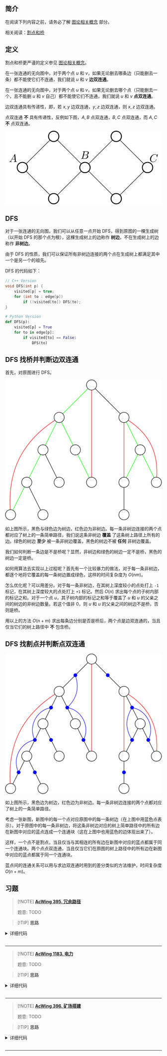 ## 简介

在阅读下列内容之前，请务必了解 [图论相关概念](./concept.md) 部分。

相关阅读：[割点和桥](./cut.md)

## 定义

割点和桥更严谨的定义参见 [图论相关概念](./concept.md)。

在一张连通的无向图中，对于两个点 $u$ 和 $v$，如果无论删去哪条边（只能删去一条）都不能使它们不连通，我们就说 $u$ 和 $v$  **边双连通**。

在一张连通的无向图中，对于两个点 $u$ 和 $v$，如果无论删去哪个点（只能删去一个，且不能删 $u$ 和 $v$ 自己）都不能使它们不连通，我们就说 $u$ 和 $v$  **点双连通**。

边双连通具有传递性，即，若 $x,y$ 边双连通，$y,z$ 边双连通，则 $x,z$ 边双连通。

点双连通 **不** 具有传递性，反例如下图，$A,B$ 点双连通，$B,C$ 点双连通，而 $A,C$  **不** 点双连通。

![bcc-counterexample.png](./images/bcc-0.svg)

## DFS

对于一张连通的无向图，我们可以从任意一点开始 DFS，得到原图的一棵生成树（以开始 DFS 的那个点为根），这棵生成树上的边称作 **树边**，不在生成树上的边称作 **非树边**。

由于 DFS 的性质，我们可以保证所有非树边连接的两个点在生成树上都满足其中一个是另一个的祖先。

DFS 的代码如下：

```cpp
// C++ Version
void DFS(int p) {
    visited[p] = true;
    for (int to : edge[p])
        if (!visited[to]) DFS(to);
}
```

```python
# Python Version
def DFS(p):
    visited[p] = True
    for to in edge[p]:
        if visited[to] == False:
            DFS(to)
```

## DFS 找桥并判断边双连通

首先，对原图进行 DFS。

![bcc-1.png](./images/bcc-1.svg)

如上图所示，黑色与绿色边为树边，红色边为非树边。每一条非树边连接的两个点都对应了树上的一条简单路径，我们说这条非树边 **覆盖** 了这条树上路径上所有的边。绿色的树边 **至少** 被一条非树边覆盖，黑色的树边不被 **任何** 非树边覆盖。

我们如何判断一条边是不是桥呢？显然，非树边和绿色的树边一定不是桥，黑色的树边一定是桥。

如何用算法去实现以上过程呢？首先有一个比较暴力的做法，对于每一条非树边，都逐个地将它覆盖的每一条树边置成绿色，这样的时间复杂度为 $O(nm)$。

怎么优化呢？可以用差分。对于每一条非树边，在其树上深度较小的点处打上 `-1` 标记，在其树上深度较大的点处打上 `+1` 标记。然后 $O(n)$ 求出每个点的子树内部的标记之和。对于一个点 $u$，其子树内部的标记之和等于覆盖了 $u$ 和 $u$ 的父亲之间的树边的非树边数量。若这个值非 $0$，则 $u$ 和 $u$ 的父亲之间的树边不是桥，否则是桥。

用以上的方法 $O(n+m)$ 求出每条边分别是否是桥后，两个点是边双连通的，当且仅当它们的树上路径中 **不** 包含桥。

## DFS 找割点并判断点双连通

![bcc-2.png](./images/bcc-2.svg)

如上图所示，黑色边为树边，红色边为非树边。每一条非树边连接的两个点都对应了树上的一条简单路径。

考虑一张新图，新图中的每一个点对应原图中的每一条树边（在上图中用蓝色点表示）。对于原图中的每一条非树边，将这条非树边对应的树上简单路径中的所有边在新图中对应的蓝点连成一个连通块（这在上图中也用蓝色的边体现出来了）。

这样，一个点不是割点，当且仅当与其相连的所有边在新图中对应的蓝点都属于同一个连通块。两个点点双连通，当且仅当它们在原图的树上路径中的所有边在新图中对应的蓝点都属于同一个连通块。

蓝点间的连通关系可以用与求边双连通时用到的差分类似的方法维护，时间复杂度 $O(n+m)$。

## 习题

> [!NOTE] **[AcWing 395. 冗余路径](https://www.acwing.com/problem/content/397/)**
> 
> 题意: TODO

> [!TIP] **思路**
> 
> 

<details>
<summary>详细代码</summary>
<!-- tabs:start -->

##### **C++**

```cpp
#include<bits/stdc++.h>
using namespace std;

const int N = 5010, M = 20010;

int n, m;
int h[N], e[M], ne[M], idx;
int dfn[N], low[N], timestamp;
int stk[N], top;
int id[N], dcc_cnt;
bool is_bridge[M];
int d[N];   // 度数

void add(int a, int b) {
    e[idx] = b, ne[idx] = h[a], h[a] = idx ++ ;
}

void tarjan(int u, int from) {
    dfn[u] = low[u] = ++ timestamp;
    stk[ ++ top] = u;
    for (int i = h[u]; ~i; i = ne[i]) {
        int j = e[i];
        if (!dfn[j]) {
            tarjan(j, i);
            low[u] = min(low[u], low[j]);
            if (dfn[u] < low[j])
                is_bridge[i] = is_bridge[i ^ 1] = true;
        } else if (i != (from ^ 1)) low[u] = min(low[u], dfn[j]);
    }
    if (dfn[u] == low[u]) {
        ++ dcc_cnt;
        int y;
        do {
            y = stk[top -- ];
            id[y] = dcc_cnt;
        } while (y != u);
    }
}

int main() {
    cin >> n >> m;
    memset(h, -1, sizeof h);
    while (m -- ) {
        int a, b;
        cin >> a >> b;
        add(a, b), add(b, a);
    }
    tarjan(1, -1);
    for (int i = 0; i < idx; ++ i )
        if (is_bridge[i])
            d[id[e[i]]] ++ ;
    int cnt = 0;
    for (int i = 1; i <= dcc_cnt; ++ i )
        if (d[i] == 1)
            ++ cnt;
    cout << (cnt + 1) / 2 << endl;  // cnt/2取上界
}
```

##### **Python**

```python

```

<!-- tabs:end -->
</details>

<br>

* * *

> [!NOTE] **[AcWing 1183. 电力](https://www.acwing.com/problem/content/1185/)**
> 
> 题意: TODO

> [!TIP] **思路**
> 
> 

<details>
<summary>详细代码</summary>
<!-- tabs:start -->

##### **C++**

```cpp
#include<bits/stdc++.h>
using namespace std;

const int  N = 10010, M = 30010;

int n, m;
int h[N], e[M], ne[M], idx;
int dfn[N], low[N], timestamp;
int root, ans;  // 当前根 去除某个点得到的最大联通量个数

void add(int a, int b) {
    e[idx] = b, ne[idx] = h[a], h[a] = idx ++ ;
}

void tarjan(int u) {
    dfn[u] = low[u] = ++ timestamp;
    // 去除当前节点后联通量个数
    int cnt = 0;
    for (int i = h[u]; ~i; i = ne[i]) {
        int j = e[i];
        if (!dfn[j]) {
            tarjan(j);
            low[u] = min(low[u], low[j]);
            if (low[j] >= dfn[u]) ++ cnt;
        } else low[u] = min(low[u], dfn[j]);
    }
    if (u != root) ++ cnt;
    ans = max(ans, cnt);
}

int main() {
    while (cin >> n >> m, n || m) {
        memset(h, -1, sizeof h);
        memset(dfn, 0, sizeof dfn);
        idx = timestamp = 0;
        
        while (m -- ) {
            int a, b;
            cin >> a >> b;
            add(a, b), add(b, a);
        }
        ans = 0;
        int cnt = 0;    // 联通量个数
        for (root = 0; root < n; ++ root )
            if (!dfn[root]) {
                ++ cnt;
                tarjan(root);
            }
        cout << ans + cnt - 1 << endl;
    }
}
```

##### **Python**

```python

```

<!-- tabs:end -->
</details>

<br>

* * *

> [!NOTE] **[AcWing 396. 矿场搭建](https://www.acwing.com/problem/content/398/)**
> 
> 题意: TODO

> [!TIP] **思路**
> 
> 

<details>
<summary>详细代码</summary>
<!-- tabs:start -->

##### **C++**

```cpp
#include<bits/stdc++.h>
using namespace std;

using ULL = unsigned long long;

const int N = 1010, M = 1010;

int n, m;
int h[N], e[M], ne[M], idx;
int dfn[N], low[N], timestamp;
int stk[N], top;
int dcc_cnt;
vector<int> dcc[N];
bool cut[N];
int root;

void add(int a, int b) {
    e[idx] = b, ne[idx] = h[a], h[a] = idx ++ ;
}

void tarjan(int u) {
    dfn[u] = low[u] = ++ timestamp;
    stk[ ++ top] = u;
    if (u == root && h[u] == -1) {
        ++ dcc_cnt ;
        dcc[dcc_cnt].push_back(u);
        return;
    }
    
    int cnt = 0;
    for (int i = h[u]; ~i; i = ne[i]) {
        int j = e[i];
        if (!dfn[j]) {
            tarjan(j);
            low[u] = min(low[u], low[j]);
            if (low[j] >= dfn[u]) {
                ++ cnt ;
                if (u != root || cnt > 1) cut[u] = true;
                ++ dcc_cnt;
                int y;
                do {
                    y = stk[top -- ];
                    dcc[dcc_cnt].push_back(y);
                } while (y != j);
                dcc[dcc_cnt].push_back(u);
            }
        } else low[u] = min(low[u], dfn[j]);
    }
}

int main() {
    int T = 1;
    while (cin >> m, m) {
        for (int i = 1; i <= dcc_cnt; ++ i ) dcc[i].clear();
        idx = n = timestamp = top = dcc_cnt = 0;
        memset(h, -1, sizeof h);
        memset(dfn, 0, sizeof dfn);
        memset(cut, 0, sizeof cut);
        
        while (m -- ) {
            int a, b;
            cin >> a >> b;
            n = max(n, a), n = max(n, b);
            add(a, b), add(b, a);
        }
        for (root = 1; root <= n; ++ root )
            if (!dfn[root])
                tarjan(root);
        
        int res = 0;
        ULL num = 1;
        for (int i = 1; i <= dcc_cnt; ++ i ) {
            int cnt = 0;
            for (int j = 0; j < dcc[i].size(); ++ j )
                if (cut[dcc[i][j]])
                    ++ cnt ;    // 割点个数
            // 1. 割点数大于1 则无论哪个被堵 连通性依旧 略
            // 2. 割点数为0 则若点数量大于1:任意建两个 点数量为1:只能建一个
            // 3. 割点数为1 割点及分量内任意一点各建一个
            if (cnt == 0) {
                // 至少需要两个
                if (dcc[i].size() > 1) res += 2, num *= dcc[i].size() * (dcc[i].size() - 1) / 2;
                // 需要一个
                else ++ res;
            } else if (cnt == 1) ++ res, num *= dcc[i].size() - 1;
        }
        cout << "Case " << T++ << ": " << res << " " << num << endl;
    }
}
```

##### **Python**

```python

```

<!-- tabs:end -->
</details>

<br>

* * *